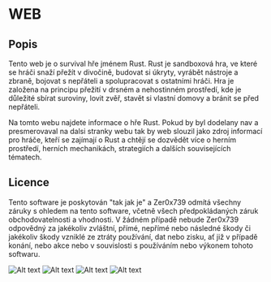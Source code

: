 # WEB

## Popis

Tento web je o survival hře jménem Rust. Rust je sandboxová hra, ve které se hráči snaží přežít v divočině, budovat si úkryty, vyrábět nástroje a zbraně, bojovat s nepřáteli a spolupracovat s ostatními hráči. Hra je založena na principu přežití v drsném a nehostinném prostředí, kde je důležité sbírat suroviny, lovit zvěř, stavět si vlastní domovy a bránit se před nepřáteli.

Na tomto webu najdete informace o hře Rust. Pokud by byl dodelany nav a presmerovaval na dalsi stranky webu tak by web slouzil jako zdroj informací pro hráče, kteří se zajímají o Rust a chtějí se dozvědět více o herním prostředí, herních mechanikách, strategiích a dalších souvisejících tématech.


## Licence

Tento software je poskytován "tak jak je" a Zer0x739 odmítá všechny záruky s ohledem na tento software, včetně všech předpokládaných záruk obchodovatelnosti a vhodnosti. V žádném případě nebude Zer0x739 odpovědný za jakékoliv zvláštní, přímé, nepřímé nebo následné škody či jakékoliv škody vzniklé ze ztráty používání, dat nebo zisku, ať již v případě konání, nebo akce nebo v souvislosti s používáním nebo výkonem tohoto softwaru.

![Alt text](obrázek_2023-06-04_174936573.png "Optional title")
![Alt text](obrázek_2023-06-04_174957214.png "Optional title")
![Alt text](obrázek_2023-06-04_175009907.png "Optional title")
![Alt text](obrázek_2023-06-04_175051360.png "Optional title")
